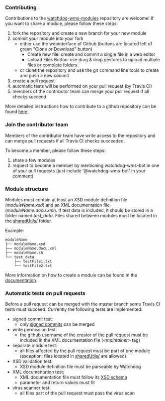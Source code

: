 ### Contributing

Contributions to the [watchdog-wms-modules](watchdog-wms/watchdog-wms-modules) repository are welcome!
If you want to share a module, please follow these steps:

1) fork the repository and create a new branch for your new module
2) commit your module into your fork
    - either use the webinterface of Github (buttons are located left of green "Clone or Download" button)
        - Create new file: create and commit a single file in a web editor
        - Upload Files Button: use drag & drop gestures to upload multiple files or complete folders
    - or clone the repository and use the git command line tools to create and push a new commit
3) create a pull request
4) automatic tests will be performed on your pull request (by Travis CI)
5) members of the contributor team can merge your pull request if all checks succeed

More detailed instructions how to contribute to a github repository can be found [here](https://github.com/firstcontributions/first-contributions).


### Join the contributor team
Members of the contributor team have write access to the repository and can merge pull requests if all Travis CI checks succeeded.

To become a member, please follow these steps:
1) share a few modules
2) request to become a member by mentioning watchdog-wms-bot in one of your pull requests (just include '@watchdog-wms-bot' in your comment)

### Module structure

Modules must contain at least an XSD module definition file (*moduleName.xsd*) and an XML documentation file (*moduleName.docu.xml*). 
If test data is included, it should be stored in a folder named *test_data*.
Files shared between modules must be located in the [sharedUtils/](https://github.com/watchdog-wms/watchdog-wms-modules/tree/master/sharedUtils) folder.

Example:

    moduleName
    ├── moduleName.xsd
    ├── moduleName.docu.xml
    ├── moduleName.sh
    └── test_data
        ├── testFile1.txt
        └── testFile2.txt
    
More information on how to create a module can be found in the [documentation](https://rawgit.com/klugem/watchdog/master/documentation/Watchdog-manual.html#custom_modules).
   
### Automatic tests on pull requests

Before a pull request can be merged with the master branch some Travis CI tests must succeed.
Currently the following tests are implemented:

- signed commit test: 
  - only [signed commits](https://help.github.com/en/articles/signing-commits) can be merged 
- write permission test:
  - the github username of the creator of the pull request must be included in the XML documentation file (*\<maintainer\>* tag)
- separate module test: 
  - all files affected by the pull request must be part of one module (exception: files located in [sharedUtils/](https://github.com/watchdog-wms/watchdog-wms-modules/tree/master/sharedUtils) are allowed)
- XSD validation test: 
  - XSD module definition file must be parseable by Watchdog
- XML documentation test:   
  - XML documentation file must follow its [XSD schema](https://github.com/klugem/watchdog/blob/master/xsd/documentation.xsd)
  - parameter and return values must fit 
- virus scanner test: 
  - all files part of the pull request must pass the virus scan
